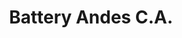 ---
title: "Battery Andes C.A."
url: /san-cristobal-urbanizacion-merida/battery-andes-c-a/
shop: reparación de automóviles
---